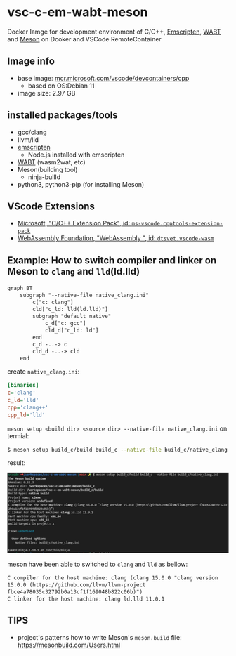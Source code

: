 # vsc-c-em-wabt-meson

Docker Iamge for development environment of C/C++, [Emscripten](https://emscripten.org/), [WABT](https://github.com/WebAssembly/wabt) and [Meson](https://mesonbuild.com/) on Dcoker and VSCode RemoteContainer

## Image info

- base image: [mcr.microsoft.com/vscode/devcontainers/cpp](https://github.com/microsoft/vscode-dev-containers/blob/v0.217.4/containers/cpp/.devcontainer/Dockerfile)
    - based on OS:Debian 11
- image size: 2.97 GB


## installed packages/tools

- gcc/clang
- llvm/lld
- [emscripten](https://github.com/emscripten-core/emsdk/blob/main/docker/Dockerfile)
    - Node.js installed with emscripten
- [WABT](https://github.com/WebAssembly/wabt) (wasm2wat, etc)
- Meson(building tool)
    - ninja-builld
- python3, python3-pip (for installing Meson)

## VScode Extensions

- [Microsoft, "C/C++ Extension Pack",
id: `ms-vscode.cpptools-extension-pack`](https://marketplace.visualstudio.com/items?itemName=ms-vscode.cpptools-extension-pack)
- [WebAssembly Foundation, "WebAssembly ", id: `dtsvet.vscode-wasm`](https://marketplace.visualstudio.com/items?itemName=dtsvet.vscode-wasm)

## Example: How to switch compiler and linker on Meson to `clang` and `lld`(ld.lld)

```mermaid 
graph BT
    subgraph "--native-file native_clang.ini"
        c["c: clang"]
        cld["c_ld: lld(ld.lld)"]
        subgraph "default native"
            c_d["c: gcc"]
            cld_d["c_ld: ld"]
        end
        c_d -..-> c
        cld_d -..-> cld
    end
```

create `native_clang.ini`:

```ini
[binaries]
c='clang'
c_ld='lld'
cpp='clang++'
cpp_ld='lld'
```

`meson setup <build dir> <source dir> --native-file native_clang.ini` on termial:

```bash
$ meson setup build_c/build build_c --native-file build_c/native_clang.ini
```

result: 

![result clang](img/result_clang.JPG)

meson have been able to switched to `clang` and `lld` as bellow:

```
C compiler for the host machine: clang (clang 15.0.0 "clang version 15.0.0 (https://github.com/llvm/llvm-project fbce4a78035c32792b0a13cf1f169048b822c06b)")
C linker for the host machine: clang ld.lld 11.0.1
```

## TIPS

- project's patterns how to write Meson's `meson.build` file: https://mesonbuild.com/Users.html
